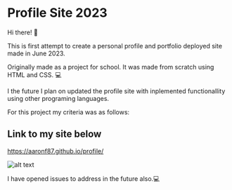 # Profile Site 2023

Hi there! 👋


This is first attempt to create a personal profile and portfolio deployed site made in June 2023.

Originally made as a project for school.  It was made from scratch using HTML and CSS. 💻


I the future I plan on updated the profile site with inplemented functionallity using other programing languages.

For this project my criteria was as follows:

## Link to my site below

https://aaronf87.github.io/profile/

![alt text](images/07-2023.png)

I have opened issues to address in the future also.💻

